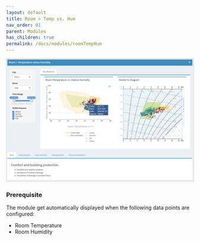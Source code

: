 ```yaml
---
layout: default
title: Room > Temp vs. Hum
nav_order: 01
parent: Modules
has_children: true
permalink: /docs/modules/roomTempHum
---
```


<img src="https://raw.githubusercontent.com/hslu-ige-laes/lcm/master/docs/assets/images/roomTempHum_00.PNG" style="border:1px solid lightgrey"/>

### Prerequisite
The module get automatically displayed when the following data points are configured:
- Room Temperature
- Room Humidity